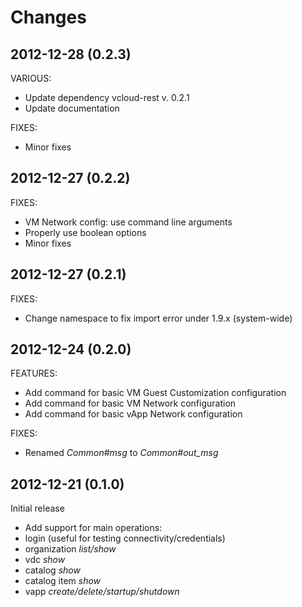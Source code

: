 Changes
==
2012-12-28 (0.2.3)
--

VARIOUS:
* Update dependency vcloud-rest v. 0.2.1
* Update documentation

FIXES:
* Minor fixes

2012-12-27 (0.2.2)
--

FIXES:
* VM Network config: use command line arguments
* Properly use boolean options
* Minor fixes

2012-12-27 (0.2.1)
--

FIXES:
* Change namespace to fix import error under 1.9.x (system-wide)

2012-12-24 (0.2.0)
--

FEATURES:
* Add command for basic VM Guest Customization configuration
* Add command for basic VM Network configuration
* Add command for basic vApp Network configuration

FIXES:
* Renamed _Common#msg_ to _Common#out\_msg_

2012-12-21 (0.1.0)
--

Initial release

* Add support for main operations:
 * login (useful for testing connectivity/credentials)
 * organization _list/show_
 * vdc _show_
 * catalog _show_
 * catalog item _show_
 * vapp _create/delete/startup/shutdown_
